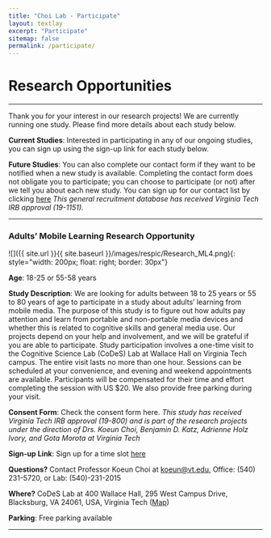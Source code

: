 ```yaml
---
title: "Choi Lab - Participate"
layout: textlay
excerpt: "Participate"
sitemap: false
permalink: /participate/
---
```


# Research Opportunities

******************************************************************************************************************************

Thank you for your interest in our research projects! We are currently running one study. Please find more details about each study below. 

**Current Studies**: Interested in participating in any of our ongoing studies, you can sign up using the sign-up link for each study below.

**Future Studies**: You can also complete our contact form if they want to be notified when a new study is available. Completing the contact form does not obligate you to participate; you can choose to participate (or not) after we tell you about each new study. You can sign up for our contact list by clicking [here](https://virginiatech.qualtrics.com/jfe/form/SV_1Ficl8nRKwfjRDT)
*This general recruitment database has received Virginia Tech IRB approval (19-1151).*

******************************************************************************************************************************

<!--<li>..</li>-->

### Adults’ Mobile Learning Research Opportunity

![]({{ site.url }}{{ site.baseurl }}/images/respic/Research_ML4.png){: style="width: 200px; float: right; border: 30px"}

**Age**: 18-25 or 55-58 years

**Study Description**: We are looking for adults between 18 to 25 years or 55 to 80 years of age to participate in a study about adults’ learning from mobile media. The purpose of this study is to figure out how adults pay attention and learn from portable and non-portable media devices and whether this is related to cognitive skills and general media use. Our projects depend on your help and involvement, and we will be grateful if you are able to participate. Study participation involves a one-time visit to the Cognitive Science Lab (CoDeS) Lab at Wallace Hall on Virginia Tech campus. The entire visit lasts no more than one hour. Sessions can be scheduled at your convenience, and evening and weekend appointments are available. Participants will be compensated for their time and effort completing the session with US $20. We also provide free parking during your visit. 


**Consent Form**: Check the consent form here. *This study has received Virginia Tech IRB approval (19-800) and is part of the research projects under the direction of Drs. Koeun Choi, Benjamin D. Katz, Adrienne Holz Ivory, and Gota Morota at Virginia Tech*

**Sign-up Link**: Sign up for a time slot [here](https://calendly.com/codeslab/adults-mobile-learning-research)

<!--<li><figure>
<img src="{{ site.url }}{{ site.baseurl }}/images/respic/Research_ML4.png" width="15%">
</figure></li>-->

**Questions?** Contact Professor Koeun Choi at <koeun@vt.edu>, Office: (540) 231-5720, or Lab: (540)-231-2015

**Where?** CoDeS Lab at 400 Wallace Hall, 295 West Campus Drive, Blacksburg, VA 24061, USA, Virginia Tech ([Map](https://www.google.com/maps/place/Wallace+Hall,+Blacksburg,+VA+24060/@37.2229037,-80.4264134,17z/data=!4m5!3m4!1s0x884d95117587ead9:0xb2b5c03d0f9df618!8m2!3d37.2229037!4d-80.4242247?shorturl=1))

**Parking**: Free parking available

******************************************************************************************************************************
